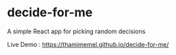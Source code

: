 # decide-for-me
A simple React app for picking random decisions

Live Demo : https://thamimemel.github.io/decide-for-me/
